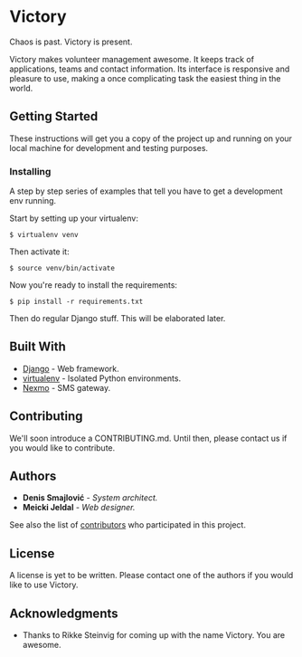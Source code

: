 # Victory

Chaos is past. Victory is present.

Victory makes volunteer management awesome. It keeps track of applications, teams and contact information. Its interface is responsive and pleasure to use, making a once complicating task the easiest thing in the world.

## Getting Started

These instructions will get you a copy of the project up and running on your local machine for development and testing purposes.

### Installing

A step by step series of examples that tell you have to get a development env running.

Start by setting up your virtualenv:

```
$ virtualenv venv
```

Then activate it:

```
$ source venv/bin/activate
```

Now you're ready to install the requirements:

```
$ pip install -r requirements.txt
```

Then do regular Django stuff. This will be elaborated later.

## Built With

* [Django](https://www.djangoproject.com/) - Web framework.
* [virtualenv](https://virtualenv.pypa.io/en/stable/) - Isolated Python environments.
* [Nexmo](https://www.nexmo.com/) - SMS gateway.

## Contributing

We'll soon introduce a CONTRIBUTING.md. Until then, please contact us if you would like to contribute.

## Authors

* **Denis Smajlović** - *System architect.*
* **Meicki Jeldal** - *Web designer.*

See also the list of [contributors](https://github.com/DSDeniso/victory/graphs/contributors) who participated in this project.

## License

A license is yet to be written. Please contact one of the authors if you would like to use Victory.

## Acknowledgments

* Thanks to Rikke Steinvig for coming up with the name Victory. You are awesome.
